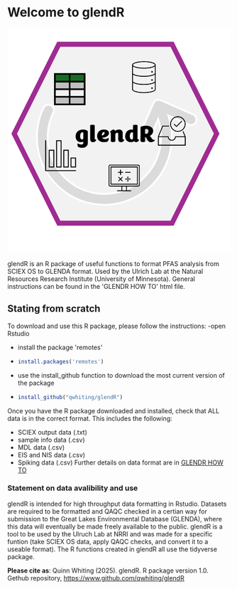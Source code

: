 # Welcome to glendR
![glendR logo](https://github.com/qwhiting/glendR/blob/main/images/glendR.png)

glendR is an R package of useful functions to format PFAS analysis from SCIEX OS to GLENDA format. Used by the Ulrich Lab at the Natural Resources Research Institute (University of Minnesota). 
General instructions can be found in the 'GLENDR HOW TO' html file.
## Stating from scratch
To download and use this R package, please follow the instructions:
-open Rstudio
- install the package 'remotes'
- ```r
  install.packages('remotes')
  ```
- use the install_github function to download the most current version of the package
- ```r
  install_github("qwhiting/glendR")
  ```

Once you have the R package downloaded and installed, check that ALL data is in the correct format. This includes the following:
- SCIEX output data (.txt)
- sample info data (.csv)
- MDL data (.csv)
- EIS and NIS data (.csv)
- Spiking data (.csv)
  Further details on data format are in [GLENDR HOW TO](https://github.com/qwhiting/glendR/blob/main/GLENDR%20HOW%20TO.html)


### Statement on data avalibility and use
glendR is intended for high throughput data formatting in Rstudio. Datasets are required to be formatted and QAQC checked in a certian way for submission to the Great Lakes Environmental Database (GLENDA), where this data will eventually be made freely available to the public. glendR is a tool to be used by the Ulruch Lab at NRRI and was made for a specific funtion (take SCIEX OS data, apply QAQC checks, and convert it to a useable format).
The R functions created in glendR all use the tidyverse package.

**Please cite as**: Quinn Whiting (2025). glendR. R package version 1.0. Gethub repository, https://www.github.com/qwhiting/glendR
